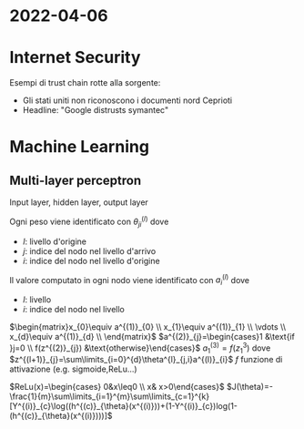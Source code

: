 # 2022-04-06
# Internet Security
Esempi di trust chain rotte alla sorgente:
- Gli stati uniti non riconoscono i documenti nord Ceprioti
- Headline: "Google distrusts symantec"
# Machine Learning
## Multi-layer perceptron
Input layer, hidden layer, output layer

Ogni peso viene identificato con $\theta_{ji}^{(l)}$ dove
- $l$: livello d'origine
- $j$: indice del nodo nel livello d'arrivo
- $i$: indice del nodo nel livello d'origine

Il valore computato in ogni nodo viene identificato con $a^{(l)}_{i}$ dove
- $l$: livello
- $i$: indice del nodo nel livello

$\begin{matrix}x_{0}\equiv a^{(1)}_{0} \\ x_{1}\equiv a^{(1)}_{1} \\ \vdots \\ x_{d}\equiv a^{(1)}_{d} \\ \end{matrix}$
$a^{(2)}_{j}=\begin{cases}1 &\text{if }j=0 \\ f(z^{(2)}_{j}) &\text{otherwise}\end{cases}$
$a^{(3)}_1=f(z^{3}_{1})$
dove 
$z^{(l+1)}_{j}=\sum\limits_{i=0}^{d}\theta^{l}_{j,i}a^{(l)}_{i}$
$f$ funzione di attivazione (e.g. sigmoide,ReLu...)

$ReLu(x)=\begin{cases} 0&x\leq0 \\ x& x>0\end{cases}$
$J(\theta)=-\frac{1}{m}\sum\limits_{i=1}^{m}\sum\limits_{c=1}^{k}[Y^{(i)}_{c}\log((h^{(c)}_{\theta}(x^{(i)}))+(1-Y^{(i)}_{c})log(1-(h^{(c)}_{\theta}(x^{(i)})))]$

